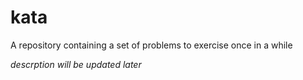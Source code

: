 # kata
A repository containing a set of problems to exercise once in a while

_*descrption will be updated later*_
